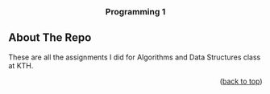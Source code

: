 
<!-- TITLE -->
<br />
<div align="center">
  <h3 align="center">Programming 1</h3>
</div>




<!-- ABOUT THE PROJECT -->
## About The Repo

These are all the assignments I did for Algorithms and Data Structures class at KTH.

<p align="right">(<a href="#readme-top">back to top</a>)</p>



